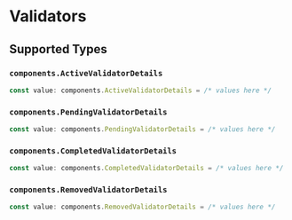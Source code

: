 # Validators


## Supported Types

### `components.ActiveValidatorDetails`

```typescript
const value: components.ActiveValidatorDetails = /* values here */
```

### `components.PendingValidatorDetails`

```typescript
const value: components.PendingValidatorDetails = /* values here */
```

### `components.CompletedValidatorDetails`

```typescript
const value: components.CompletedValidatorDetails = /* values here */
```

### `components.RemovedValidatorDetails`

```typescript
const value: components.RemovedValidatorDetails = /* values here */
```

